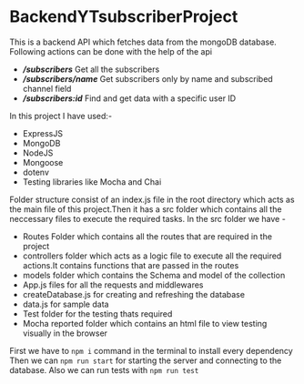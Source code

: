 # BackendYTsubscriberProject

This is a backend API which  fetches data from the mongoDB database.
Following actions can be done with the help of the api

<ul>
  <li><b style="color:'red';"><i>/subscribers</i></b> Get all the subscribers</li>
  <li><b><i>/subscribers/name</i></b> Get subscribers only by name and subscribed channel field</li>
  <li><b><i>/subscribers:id</i></b> Find and get data with a specific user ID</li>
</ul>

In this project I have used:-

<ul>
  <li>ExpressJS</li>
  <li>MongoDB</li>
  <li>NodeJS</li>
  <li>Mongoose</li>
  <li>dotenv</li>
  <li>Testing libraries like Mocha and Chai</li>
  
</ul>
Folder structure consist of an index.js file in the root directory which acts as the main file of this project.Then it has a src folder which contains all the neccessary files to execute the required tasks.
In the src folder we have - 

<ul>
  <li>Routes Folder which contains all the routes that are required in the project</li>
  <li>controllers folder which acts as a logic file to execute all the required actions.It contains functions that are passed in the routes</li>
  <li>models folder which contains the Schema and model of the collection</li>
  <li>App.js files for all the requests and middlewares</li>
  <li>createDatabase.js for creating and refreshing the database</li>
  <li>data.js for sample data</li>
  <li>Test folder for the testing thats required</li>
  <li>Mocha reported folder which contains an html file to view testing visually in the browser</li>
</ul>

First we have to ```npm i``` command in the terminal to install every dependency
Then we can ```npm run start``` for starting the server and connecting to the database.
Also we can run tests with ```npm run test```

